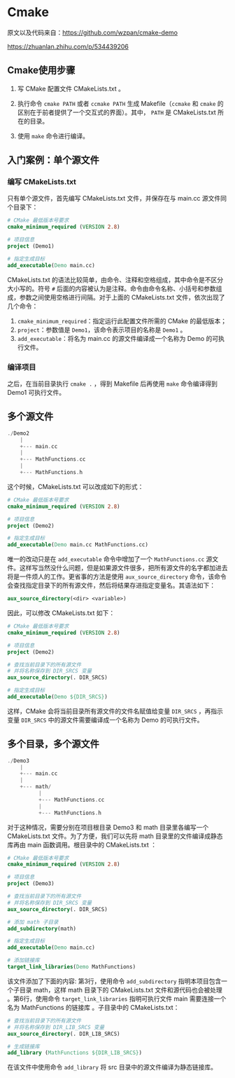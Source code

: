 # Cmake

原文以及代码来自：https://github.com/wzpan/cmake-demo

https://zhuanlan.zhihu.com/p/534439206

## Cmake使用步骤

1. 写 CMake 配置文件 CMakeLists.txt 。

2. 执行命令 `cmake PATH` 或者 `ccmake PATH` 生成 Makefile（`ccmake` 和 `cmake` 的区别在于前者提供了一个交互式的界面）。其中， `PATH` 是 CMakeLists.txt 所在的目录。

3. 使用 `make` 命令进行编译。

   

## **入门案例：单个源文件**

### **编写 CMakeLists.txt**

只有单个源文件，首先编写 CMakeLists.txt 文件，并保存在与 main.cc 源文件同个目录下：

```cmake
# CMake 最低版本号要求
cmake_minimum_required (VERSION 2.8)

# 项目信息
project (Demo1)

# 指定生成目标
add_executable(Demo main.cc)
```

CMakeLists.txt 的语法比较简单，由命令、注释和空格组成，其中命令是不区分大小写的。符号 `#` 后面的内容被认为是注释。命令由命令名称、小括号和参数组成，参数之间使用空格进行间隔。对于上面的 CMakeLists.txt 文件，依次出现了几个命令：

1. `cmake_minimum_required`：指定运行此配置文件所需的 CMake 的最低版本；
2. `project`：参数值是 `Demo1`，该命令表示项目的名称是 `Demo1` 。
3. `add_executable`：将名为 main.cc 的源文件编译成一个名称为 Demo 的可执行文件。

### **编译项目**

之后，在当前目录执行 `cmake .` ，得到 Makefile 后再使用 `make` 命令编译得到 Demo1 可执行文件。

## **多个源文件**

```cpp
./Demo2
    |
    +--- main.cc
    |
    +--- MathFunctions.cc
    |
    +--- MathFunctions.h
```

这个时候，CMakeLists.txt 可以改成如下的形式：

```cmake
# CMake 最低版本号要求
cmake_minimum_required (VERSION 2.8)

# 项目信息
project (Demo2)

# 指定生成目标
add_executable(Demo main.cc MathFunctions.cc)
```

唯一的改动只是在 `add_executable` 命令中增加了一个 `MathFunctions.cc` 源文件。这样写当然没什么问题，但是如果源文件很多，把所有源文件的名字都加进去将是一件烦人的工作。更省事的方法是使用 `aux_source_directory` 命令，该命令会查找指定目录下的所有源文件，然后将结果存进指定变量名。其语法如下：

```cmake
aux_source_directory(<dir> <variable>)
```

因此，可以修改 CMakeLists.txt 如下：

```cmake
# CMake 最低版本号要求
cmake_minimum_required (VERSION 2.8)

# 项目信息
project (Demo2)

# 查找当前目录下的所有源文件
# 并将名称保存到 DIR_SRCS 变量
aux_source_directory(. DIR_SRCS)

# 指定生成目标
add_executable(Demo ${DIR_SRCS})
```

这样，CMake 会将当前目录所有源文件的文件名赋值给变量 `DIR_SRCS` ，再指示变量 `DIR_SRCS` 中的源文件需要编译成一个名称为 Demo 的可执行文件。



## **多个目录，多个源文件**

```cpp
./Demo3
    |
    +--- main.cc
    |
    +--- math/
          |
          +--- MathFunctions.cc
          |
          +--- MathFunctions.h
```

对于这种情况，需要分别在项目根目录 Demo3 和 math 目录里各编写一个 CMakeLists.txt 文件。为了方便，我们可以先将 math 目录里的文件编译成静态库再由 main 函数调用。根目录中的 CMakeLists.txt ：

```cmake
# CMake 最低版本号要求
cmake_minimum_required (VERSION 2.8)

# 项目信息
project (Demo3)

# 查找当前目录下的所有源文件
# 并将名称保存到 DIR_SRCS 变量
aux_source_directory(. DIR_SRCS)

# 添加 math 子目录
add_subdirectory(math)

# 指定生成目标 
add_executable(Demo main.cc)

# 添加链接库
target_link_libraries(Demo MathFunctions)
```

该文件添加了下面的内容: 第3行，使用命令 `add_subdirectory` 指明本项目包含一个子目录 math，这样 math 目录下的 CMakeLists.txt 文件和源代码也会被处理 。第6行，使用命令 `target_link_libraries` 指明可执行文件 main 需要连接一个名为 MathFunctions 的链接库 。子目录中的 CMakeLists.txt：

```cmake
# 查找当前目录下的所有源文件
# 并将名称保存到 DIR_LIB_SRCS 变量
aux_source_directory(. DIR_LIB_SRCS)

# 生成链接库
add_library (MathFunctions ${DIR_LIB_SRCS})
```

在该文件中使用命令 `add_library` 将 src 目录中的源文件编译为静态链接库。

